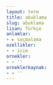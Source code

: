 ```yaml
---
layout: term
title: abuklama
slug: abuklama
lisan: Türkçe
anlamlar:
- ► saçmalama
ozellikler:
- - isim
ornekler:
- - ''
orneklerkaynak:
- - ''
---
```

